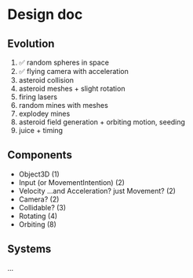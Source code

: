 # Design doc

## Evolution

1. ✅ random spheres in space
2. ✅ flying camera with acceleration
3. asteroid collision
4. asteroid meshes + slight rotation
5. firing lasers
6. random mines with meshes
7. explodey mines
8. asteroid field generation + orbiting motion, seeding
9. juice + timing

## Components

- Object3D (1)
- Input (or MovementIntention) (2)
- Velocity ...and Acceleration? just Movement? (2)
- Camera? (2)
- Collidable? (3)
- Rotating (4)
- Orbiting (8)

## Systems

...
